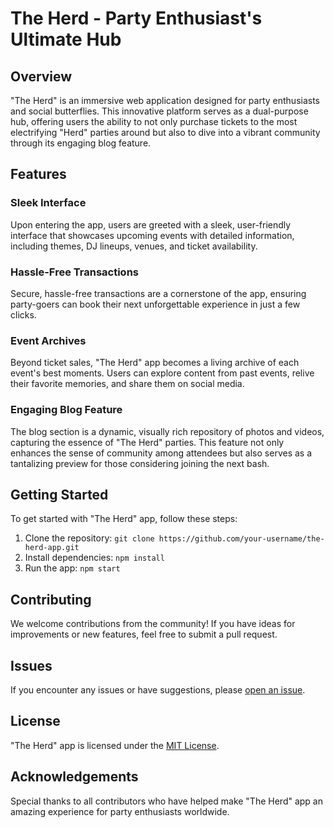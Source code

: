 # The Herd - Party Enthusiast's Ultimate Hub

## Overview

"The Herd" is an immersive web application designed for party enthusiasts and social butterflies. This innovative platform serves as a dual-purpose hub, offering users the ability to not only purchase tickets to the most electrifying "Herd" parties around but also to dive into a vibrant community through its engaging blog feature.

## Features

### Sleek Interface

Upon entering the app, users are greeted with a sleek, user-friendly interface that showcases upcoming events with detailed information, including themes, DJ lineups, venues, and ticket availability.

### Hassle-Free Transactions

Secure, hassle-free transactions are a cornerstone of the app, ensuring party-goers can book their next unforgettable experience in just a few clicks.

### Event Archives

Beyond ticket sales, "The Herd" app becomes a living archive of each event's best moments. Users can explore content from past events, relive their favorite memories, and share them on social media.

### Engaging Blog Feature

The blog section is a dynamic, visually rich repository of photos and videos, capturing the essence of "The Herd" parties. This feature not only enhances the sense of community among attendees but also serves as a tantalizing preview for those considering joining the next bash.

## Getting Started

To get started with "The Herd" app, follow these steps:

1. Clone the repository: `git clone https://github.com/your-username/the-herd-app.git`
2. Install dependencies: `npm install`
3. Run the app: `npm start`

## Contributing

We welcome contributions from the community! If you have ideas for improvements or new features, feel free to submit a pull request.

## Issues

If you encounter any issues or have suggestions, please [open an issue](https://github.com/your-username/the-herd-app/issues).

## License

"The Herd" app is licensed under the [MIT License](LICENSE).

## Acknowledgements

Special thanks to all contributors who have helped make "The Herd" app an amazing experience for party enthusiasts worldwide.
